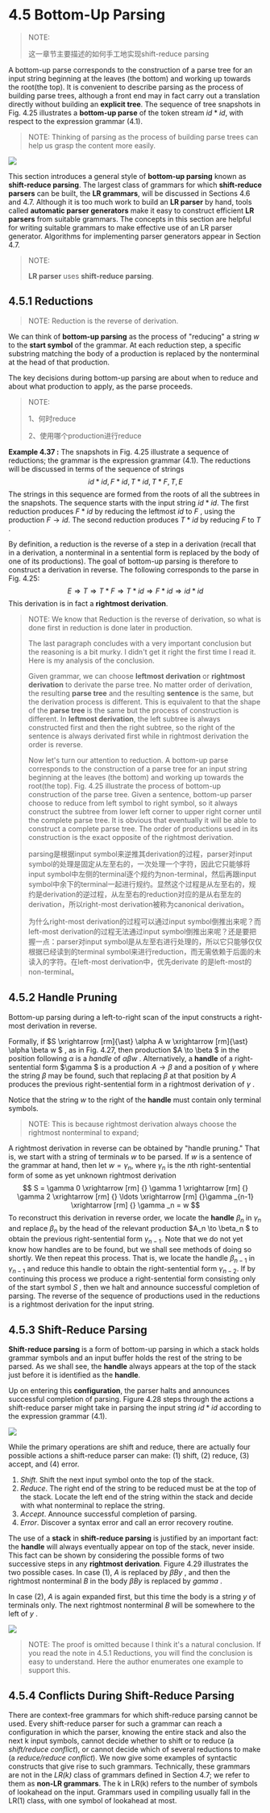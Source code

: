 # 4.5 Bottom-Up Parsing

> NOTE: 
>
> 这一章节主要描述的如何手工地实现shift-reduce parsing

A bottom-up parse corresponds to the construction of a parse tree for an input string beginning at the leaves (the bottom) and working up towards the root(the top). It is convenient to describe parsing as the process of building parse trees, although a front end may in fact carry out a translation directly without
building an **explicit tree**. The sequence of tree snapshots in Fig. 4.25 illustrates a **bottom-up parse** of the token stream $id \ast id$, with respect to the expression grammar (4.1).

> NOTE: Thinking of parsing as the process of building parse trees can help us grasp the content more easily.

![](./Figure4.25A-bottom-up-parse-for-id-product-id.jpg)

This section introduces a general style of **bottom-up parsing** known as **shift-reduce parsing**. The largest class of grammars for which **shift-reduce parsers** can be built, the **LR grammars**, will be discussed in Sections 4.6 and 4.7. Although it is too much work to build an **LR parser** by hand, tools called **automatic parser generators** make it easy to construct efficient **LR parsers** from suitable grammars. The concepts in this section are helpful for writing suitable grammars to make effective use of an LR parser generator. Algorithms for implementing parser generators appear in Section 4.7.

> NOTE:  
>
> **LR parser** uses **shift-reduce parsing**.



## 4.5.1 Reductions

> NOTE: Reduction is the reverse of derivation.

We can think of **bottom-up parsing** as the process of  "reducing" a string $w$ to the **start symbol** of the grammar. At each reduction step, a specific substring matching the body of a production is replaced by the nonterminal at the head of that production.

The key decisions during bottom-up parsing are about when to reduce and about what production to apply, as the parse proceeds.

> NOTE: 
>
> 1、何时reduce
>
> 2、使用哪个production进行reduce

**Example 4.37 :** The snapshots in Fig. 4.25 illustrate a sequence of reductions; the grammar is the expression grammar (4.1). The reductions will be discussed in terms of the sequence of strings
$$
id \ast id, F \ast id, T \ast id, T \ast F, T, E
$$
The strings in this sequence are formed from the roots of all the subtrees in the snapshots. The sequence starts with the input string $id \ast id$. The first reduction produces $F \ast id$ by reducing the leftmost $id$ to $F$ , using the production $F \to id$. The second reduction produces $T \ast id$ by reducing $F$ to $T$ .

By definition, a reduction is the reverse of a step in a derivation (recall that in a derivation, a nonterminal in a sentential form is replaced by the body of one of its productions). The goal of bottom-up parsing is therefore to construct a derivation in reverse. The following corresponds to the parse in Fig. 4.25:
$$
E \Rightarrow T \Rightarrow T \ast F \Rightarrow T \ast id \Rightarrow F \ast id \Rightarrow id \ast id
$$
This derivation is in fact a **rightmost derivation**.



> NOTE:  We know that Reduction is the reverse of derivation, so what is done first in reduction is done later in production. 
>
> The last paragraph concludes with a very important conclusion but the reasoning is a bit murky. I didn't get it right the first time I read it. Here is my analysis of the conclusion.
>
> Given grammar, we can choose **leftmost derivation** or **rightmost derivation** to derivate the parse tree. No matter order of derivation, the resulting **parse tree**  and the resulting **sentence** is the same, but the derivation process is different. This is equivalent to that the shape of the **parse tree** is the same but the process of construction is different. In **leftmost derivation**, the left subtree is always constructed first and then the right subtree, so the right of the sentence is always derivated first while in rightmost derivation the order is reverse. 
>
> Now let's turn our attention to reduction. A bottom-up parse corresponds to the construction of a parse tree for an input string beginning at the leaves (the bottom) and working up towards the root(the top). Fig. 4.25 illustrate the process of bottom-up construction of the parse tree. Given a sentence,  bottom-up parser choose to reduce from left symbol to right symbol, so it always construct the subtree from lower left corner to upper right corner until the complete parse tree. It is obvious that eventually it will be able to construct a complete parse tree. The order of productions used in its construction is the exact opposite of the rightmost derivation. 
>
> parsing是根据input symbol来逆推其derivation的过程，parser对input symbol的处理是固定从左至右的，一次处理一个字符，因此它只能够将input symbol中左侧的terminal逐个规约为non-terminal，然后再跟input symbol中余下的terminal一起进行规约。显然这个过程是从左至右的，规约是derivation的逆过程，从左至右的reduction对应的是从右至左的derivation，所以right-most derivation被称为canonical derivation。
>
> 为什么right-most derivation的过程可以通过input symbol倒推出来呢？而left-most derivation的过程无法通过input symbol倒推出来呢？还是要把握一点：parser对input symbol是从左至右进行处理的，所以它只能够仅仅根据已经读到的terminal symbol来进行reduction，而无需依赖于后面的未读入的字符。在left-most derivation中，优先derivate 的是left-most的non-terminal。



## 4.5.2 Handle Pruning

Bottom-up parsing during a left-to-right scan of the input constructs a right-most derivation in reverse.

Formally, if $S \xrightarrow [rm]{\ast} \alpha A w \xrightarrow [rm]{\ast}  \alpha \beta w $ , as in Fig. 4.27, then production $A \to \beta $ in the position following $\alpha$ is a *handle* of $\alpha \beta w$ .  Alternatively, a **handle** of a right-sentential form $\gamma $ is a production $A \to \beta$ and a position of $\gamma$ where the string $\beta$ may be found, such that replacing $\beta$ at that position by $A$ produces the previous right-sentential form in a rightmost derivation of $\gamma$ .

Notice that the string $w$ to the right of the **handle** must contain only terminal symbols. 

> NOTE: This is because rightmost derivation always choose the rightmost nonterminal to expand;

A rightmost derivation in reverse can be obtained by "handle pruning." That is, we start with a string of terminals $w$ to be parsed. If $w$ is a sentence of the grammar at hand, then let $w = \gamma _n$, where $\gamma _n$
is the $n$th right-sentential form of some as yet unknown rightmost derivation
$$
S = \gamma 0 \xrightarrow [rm] {} \gamma 1 \xrightarrow [rm] {}
\gamma 2 \xrightarrow [rm] {} \ldots \xrightarrow [rm] {}\gamma _{n-1} \xrightarrow [rm] {} \gamma _n
= w
$$
To reconstruct this derivation in reverse order, we locate the **handle** $\beta_n$ in $\gamma_n$ and replace $\beta_n$ by the head of the relevant production $A_n \to \beta_n $ to obtain the previous right-sentential form $\gamma_{n-1}$. Note that we do not yet know how handles are to be found, but we shall see methods of doing so shortly. We then repeat this process. That is, we locate the handle $\beta_{n-1}$ in $\gamma_{n-1}$ and reduce this handle to obtain the right-sentential form $\gamma_{n-2}$. If by continuing this process we produce a right-sentential form consisting only of the start symbol $S$ , then we halt and announce successful completion of parsing. The reverse of the sequence of productions used in the reductions is a rightmost derivation for the input string.

## 4.5.3 Shift-Reduce Parsing

**Shift-reduce parsing** is a form of bottom-up parsing in which a stack holds grammar symbols and an input buffer holds the rest of the string to be parsed. As we shall see, the **handle** always appears at the top of the stack just before it is identified as the **handle**.



Up on entering this **configuration**, the parser halts and announces successful completion of parsing. Figure 4.28 steps through the actions a shift-reduce parser might take in parsing the input string $id \ast id$ according to the expression grammar (4.1).

![](./Figure4.28Configurations-of-a-shift-reduce-parser-on-input-id-product-id.jpg)

While the primary operations are shift and reduce, there are actually four possible actions a shift-reduce parser can make: (1) shift, (2) reduce, (3) accept, and (4) error.

1. *Shift*. Shift the next input symbol onto the top of the stack.
2. *Reduce*. The right end of the string to be reduced must be at the top of the stack. Locate the left end of the string within the stack and decide with what nonterminal to replace the string.
3. *Accept*. Announce successful completion of parsing.
4. *Error*. Discover a syntax error and call an error recovery routine.



The use of a **stack** in **shift-reduce parsing** is justified by an important fact: the **handle** will always eventually appear on top of the stack, never inside. This fact can be shown by considering the possible forms of two successive steps in any **rightmost derivation**. Figure 4.29 illustrates the two possible cases. In case (1), $A$ is replaced by $\beta B y$ , and then the rightmost nonterminal $B$ in the body  $\beta B y$ is replaced by $gamma$ .

In case (2), $A$ is again expanded first, but this time the body is a string $y$ of terminals only. The next rightmost nonterminal $B$ will be somewhere to the left of $y$ .

![](./Figure4.29Cases-for-two-successive-steps-of-a-rightmost-derivation.jpg)

> NOTE: The proof is omitted because I think it's a natural conclusion. If you read the note in 4.5.1 Reductions, you will find the conclusion is easy to understand. Here the author enumerates one example to support this.



## 4.5.4 Conflicts During Shift-Reduce Parsing

There are context-free grammars for which shift-reduce parsing cannot be used. Every shift-reduce parser for such a grammar can reach a configuration in which the parser, knowing the entire stack and also the next k input symbols, cannot decide whether to shift or to reduce (a *shift/reduce conflict*), or cannot decide which of several reductions to make (a *reduce/reduce conflict*). We now give some examples of syntactic constructs that give rise to such grammars. Technically, these grammars are not in the *LR(k)* class of grammars defined in Section 4.7; we refer to them as **non-LR grammars**. The k in LR(k) refers to the number of symbols of lookahead on the input. Grammars used in compiling usually fall in the LR(1) class, with one symbol of lookahead at most.

